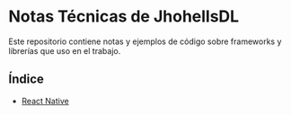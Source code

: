 # Notas Técnicas de JhohellsDL

Este repositorio contiene notas y ejemplos de código sobre frameworks y librerías que uso en el trabajo.

## Índice

- [React Native](notas-tecnicas/react-native/introduccion.md)